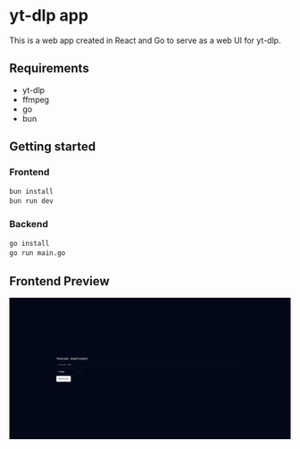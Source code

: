# yt-dlp app

This is a web app created in React and Go to serve as a web UI for yt-dlp.

## Requirements

- yt-dlp
- ffmpeg
- go
- bun

## Getting started

### Frontend

```bash
bun install
bun run dev
```

### Backend

```bash
go install
go run main.go
```

## Frontend Preview
![Screenshot](/assets/screenshot.png)
